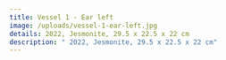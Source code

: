 ```yaml
---
title: Vessel 1 - Ear left
image: /uploads/vessel-1-ear-left.jpg
details: 2022, Jesmonite, 29.5 x 22.5 x 22 cm
description: " 2022, Jesmonite, 29.5 x 22.5 x 22 cm"
---
```

